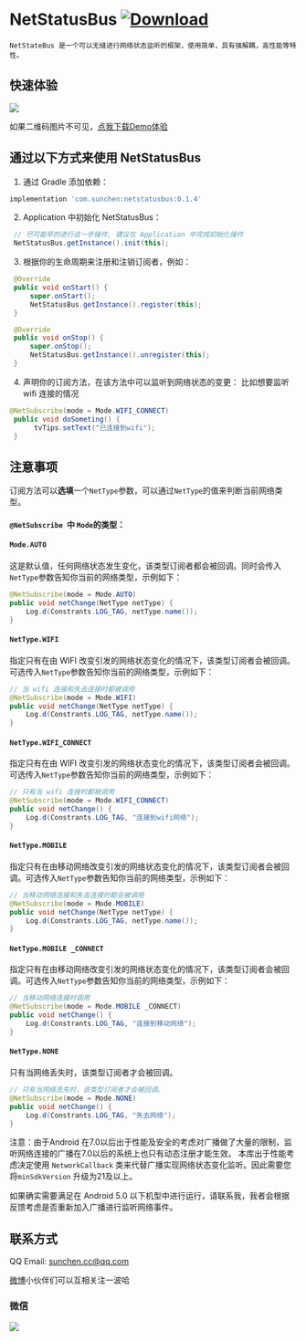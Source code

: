 # NetStatusBus [![Download](https://api.bintray.com/packages/sunchen/maven/netstatusbus/images/download.svg)](https://bintray.com/sunchen/maven/netstatusbus/_latestVersion)

```
NetStateBus 是一个可以无缝进行网络状态监听的框架，使用简单，具有强解耦，高性能等特性。
```



## 快速体验

![](https://www.pgyer.com/app/qrcode/USYp)

如果二维码图片不可见，[点我下载Demo体验](https://www.pgyer.com/USYp)



## 通过以下方式来使用 NetStatusBus

1. 通过 Gradle 添加依赖：

```groovy
implementation 'com.sunchen:netstatusbus:0.1.4'
```



2. Application 中初始化 NetStatusBus：

```java
 // 尽可能早的进行这一步操作, 建议在 Application 中完成初始化操作
 NetStatusBus.getInstance().init(this);
```



3. 根据你的生命周期来注册和注销订阅者，例如：

```java
 @Override
 public void onStart() {
     super.onStart();
     NetStatusBus.getInstance().register(this);
 }

 @Override
 public void onStop() {
     super.onStop();
     NetStatusBus.getInstance().unregister(this);
 }
```



4. 声明你的订阅方法，在该方法中可以监听到网络状态的变更：
比如想要监听 wifi 连接的情况

```java
@NetSubscribe(mode = Mode.WIFI_CONNECT)
 public void doSometing() {
      tvTips.setText("已连接到wifi");
 }
```



## 注意事项

订阅方法可以**选填**一个`NetType`参数，可以通过`NetType`的值来判断当前网络类型。

#### `@NetSubscribe `中 `Mode`的类型： 

#### `Mode.AUTO`

 这是默认值，任何网络状态发生变化，该类型订阅者都会被回调。同时会传入`NetType`参数告知你当前的网络类型，示例如下：

```java
@NetSubscribe(mode = Mode.AUTO)
public void netChange(NetType netType) {
    Log.d(Constrants.LOG_TAG, netType.name());
}
```

#### `NetType.WIFI`

 指定只有在由 WIFI 改变引发的网络状态变化的情况下，该类型订阅者会被回调。可选传入`NetType`参数告知你当前的网络类型，示例如下：

```java
// 当 wifi 连接和失去连接时都被调用
@NetSubscribe(mode = Mode.WIFI)
public void netChange(NetType netType) {
    Log.d(Constrants.LOG_TAG, netType.name());
}
```

#### `NetType.WIFI_CONNECT`

 指定只有在由 WIFI 改变引发的网络状态变化的情况下，该类型订阅者会被回调。可选传入`NetType`参数告知你当前的网络类型，示例如下：

```java
// 只有当 wifi 连接时都被调用
@NetSubscribe(mode = Mode.WIFI_CONNECT)
public void netChange() {
    Log.d(Constrants.LOG_TAG, "连接到wifi网络");
}
```

#### `NetType.MOBILE`

 指定只有在由移动网络改变引发的网络状态变化的情况下，该类型订阅者会被回调。可选传入`NetType`参数告知你当前的网络类型，示例如下：

```java
// 当移动网络连接和失去连接时都会被调用
@NetSubscribe(mode = Mode.MOBILE)
public void netChange(NetType netType) {
    Log.d(Constrants.LOG_TAG, netType.name());
}
```

#### `NetType.MOBILE _CONNECT`

 指定只有在由移动网络改变引发的网络状态变化的情况下，该类型订阅者会被回调。可选传入`NetType`参数告知你当前的网络类型，示例如下：

```java
// 当移动网络连接时调用
@NetSubscribe(mode = Mode.MOBILE _CONNECT)
public void netChange() {
    Log.d(Constrants.LOG_TAG, "连接到移动网络");
}
```

#### `NetType.NONE`

 只有当网络丢失时，该类型订阅者才会被回调。

```java
// 只有当网络丢失时，该类型订阅者才会被回调。
@NetSubscribe(mode = Mode.NONE)
public void netChange() {
    Log.d(Constrants.LOG_TAG, "失去网络");
}
```



注意：由于Android 在7.0以后出于性能及安全的考虑对广播做了大量的限制，监听网络连接的广播在7.0以后的系统上也只有动态注册才能生效。
本库出于性能考虑决定使用 `NetworkCallback` 类来代替广播实现网络状态变化监听。因此需要您将`minSdkVersion` 升级为21及以上。

如果确实需要满足在 Android 5.0 以下机型中进行运行，请联系我，我者会根据反馈考虑是否重新加入广播进行监听网络事件。


## 联系方式

QQ Email: [sunchen.cc@qq.com](sunchen.cc@qq.com)

[微博](http://weibo.com/sunchen1996)小伙伴们可以互相关注一波哈

### 微信
![](http://image.sunchen.cc/wxer.png)
